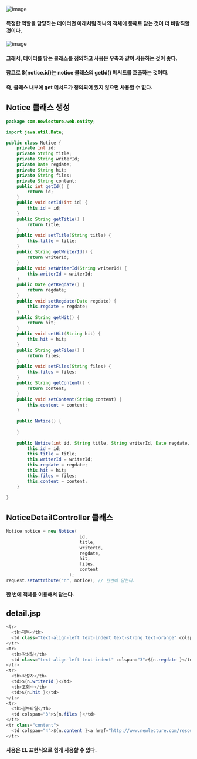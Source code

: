 ![image](https://github.com/user-attachments/assets/0aa46d00-f0fd-4db7-8c25-d623edd244cb)

#### 특정한 역할을 담당하는 데이터면 아래처럼 하나의 객체에 통째로 담는 것이 더 바람직할 것이다.

![image](https://github.com/user-attachments/assets/3c0fa5b7-dabf-4f1f-815a-454c418ea499)

#### 그래서, 데이터를 담는 클래스를 정의하고 사용은 우측과 같이 사용하는 것이 좋다.
#### 참고로 ${notice.id}는 notice 클래스의 getId() 메서드를 호출하는 것이다.
#### 즉, 클래스 내부에 get 메서드가 정의되어 있지 않으면 사용할 수 없다.

Notice 클래스 생성
------------------------------------------

```java
package com.newlecture.web.entity;

import java.util.Date;

public class Notice {
	private int id;
	private String title;
	private String writerId;
	private Date regdate;
	private String hit;
	private String files;
	private String content;
	public int getId() {
		return id;
	}
	public void setId(int id) {
		this.id = id;
	}
	public String getTitle() {
		return title;
	}
	public void setTitle(String title) {
		this.title = title;
	}
	public String getWriterId() {
		return writerId;
	}
	public void setWriterId(String writerId) {
		this.writerId = writerId;
	}
	public Date getRegdate() {
		return regdate;
	}
	public void setRegdate(Date regdate) {
		this.regdate = regdate;
	}
	public String getHit() {
		return hit;
	}
	public void setHit(String hit) {
		this.hit = hit;
	}
	public String getFiles() {
		return files;
	}
	public void setFiles(String files) {
		this.files = files;
	}
	public String getContent() {
		return content;
	}
	public void setContent(String content) {
		this.content = content;
	}
	
	public Notice() {
	
	}
	
	public Notice(int id, String title, String writerId, Date regdate, String hit, String files, String content) {
		this.id = id;
		this.title = title;
		this.writerId = writerId;
		this.regdate = regdate;
		this.hit = hit;
		this.files = files;
		this.content = content;
	}
	
}

```

NoticeDetailController 클래스
-----------------------------

```java
Notice notice = new Notice(
							id,
							title,
							writerId,
							regdate,
							hit,
							files,
							content
						);
request.setAttribute("n", notice); // 한번에 담는다.
```
#### 한 번에 객체를 이용해서 담는다.

detail.jsp
----------------------------------------

```java
<tr>
  <th>제목</th>
  <td class="text-align-left text-indent text-strong text-orange" colspan="3">${n.title }</td>
</tr>
<tr>
  <th>작성일</th>
  <td class="text-align-left text-indent" colspan="3">${n.regdate }</td>
</tr>
<tr>
  <th>작성자</th>
  <td>${n.writerId }</td>
  <th>조회수</th>
  <td>${n.hit }</td>
</tr>
<tr>
  <th>첨부파일</th>
  <td colspan="3">${n.files }</td>
</tr>
<tr class="content">
  <td colspan="4">${n.content }<a href="http://www.newlecture.com/resource/spring2.zip"></td>
</tr>
```

#### 사용은 EL 표현식으로 쉽게 사용할 수 있다.
